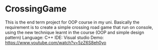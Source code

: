 # CrossingGame
This is the end term project for OOP course in my uni. 
Basically the requirement is to create a simple crossing road game that run on console, using the new technique learnt in the course (OOP and simple design pattern)
Language: C++
IDE: Visual studio
Demo: https://www.youtube.com/watch?v=5zZ6S8eh0yo